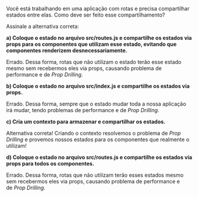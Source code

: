 Você está trabalhando em uma aplicação com rotas e precisa compartilhar estados entre elas. Como deve ser feito esse compartilhamento?

Assinale a alternativa correta:



**a) Coloque o estado no arquivo src/routes.js e compartilhe os estados via props para os componentes que utilizam esse estado, evitando que componentes renderizem desnecessariamente.**

Errado. Dessa forma, rotas que não utilizam o estado terão esse estado mesmo sem recebermos eles via props, causando problema de performance e de *Prop Drilling*.



**b) Coloque o estado no arquivo src/index.js e compartilhe os estados via props.**

Errado. Dessa forma, sempre que o estado mudar toda a nossa aplicação irá mudar, tendo problemas de performance e de *Prop Drilling*.



**c) Cria um contexto para armazenar e compartilhar os estados.**

Alternativa correta! Criando o contexto resolvemos o problema de *Prop Drilling* e provemos nossos estados para os componentes que realmente o utilizam!



**d) Coloque o estado no arquivo src/routes.js e compartilhe os estados via props para todos os componentes.**

Errado. Dessa forma, rotas que não utilizam terão esses estados mesmo sem recebermos eles via props, causando problema de performance e de *Prop Drilling*.


